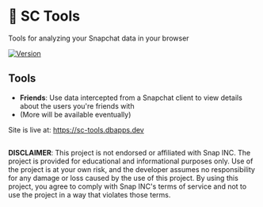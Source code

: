 # 👻 SC Tools
Tools for analyzing your Snapchat data in your browser

[![Version](https://img.shields.io/badge/Version-1.0.2-blue.svg)](https://shields.io/)

## Tools
- **Friends**: Use data intercepted from a Snapchat client to view details about the users you're friends with
- (More will be available eventually)

Site is live at: https://sc-tools.dbapps.dev
##

**DISCLAIMER**:
This project is not endorsed or affiliated with Snap INC. The project is provided for educational and informational purposes only. Use of the project is at your own risk, and the developer assumes no responsibility for any damage or loss caused by the use of this project. By using this project, you agree to comply with Snap INC's terms of service and not to use the project in a way that violates those terms.
